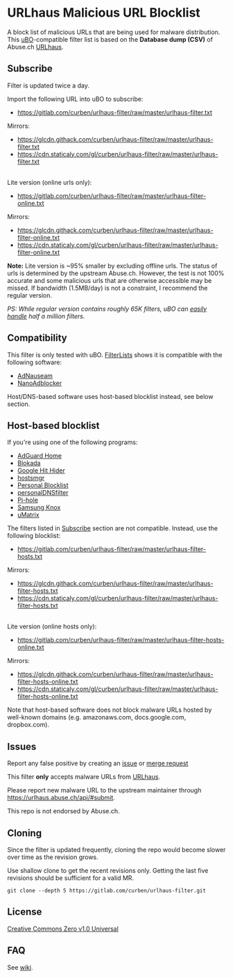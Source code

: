 # URLhaus Malicious URL Blocklist

A block list of malicious URLs that are being used for malware distribution. This [uBO](https://github.com/gorhill/uBlock/)-compatible filter list is based on the **Database dump (CSV)** of Abuse.ch [URLhaus](https://urlhaus.abuse.ch/).

## Subscribe

Filter is updated twice a day.

Import the following URL into uBO to subscribe:

- https://gitlab.com/curben/urlhaus-filter/raw/master/urlhaus-filter.txt

Mirrors:

- https://glcdn.githack.com/curben/urlhaus-filter/raw/master/urlhaus-filter.txt
- https://cdn.staticaly.com/gl/curben/urlhaus-filter/raw/master/urlhaus-filter.txt

<br />
Lite version (online urls only):

- https://gitlab.com/curben/urlhaus-filter/raw/master/urlhaus-filter-online.txt

Mirrors:

- https://glcdn.githack.com/curben/urlhaus-filter/raw/master/urlhaus-filter-online.txt
- https://cdn.staticaly.com/gl/curben/urlhaus-filter/raw/master/urlhaus-filter-online.txt


**Note:** Lite version is ~95% smaller by excluding offline urls. The status of urls is determined by the upstream Abuse.ch. However, the test is not 100% accurate and some malicious urls that are otherwise accessible may be missed. If bandwidth (1.5MB/day) is not a constraint, I recommend the regular version.

*PS: While regular version contains roughly 65K filters, uBO can [easily handle](https://github.com/uBlockOrigin/uBlock-issues/issues/338#issuecomment-452843669) half a million filters.*

## Compatibility

This filter is only tested with uBO. [FilterLists](https://filterlists.com/) shows it is compatible with the following software:

- [AdNauseam](https://github.com/dhowe/AdNauseam/)
- [NanoAdblocker](https://github.com/NanoAdblocker/NanoCore)

Host/DNS-based software uses host-based blocklist instead, see below section.

## Host-based blocklist

If you're using one of the following programs:

- [AdGuard Home](https://github.com/AdguardTeam/AdGuardHome)
- [Blokada](https://github.com/blokadaorg/blokada/)
- [Google Hit Hider](https://www.jeffersonscher.com/gm/google-hit-hider/)
- [hostsmgr](https://www.henrypp.org/product/hostsmgr)
- [Personal Blocklist](https://addons.mozilla.org/firefox/addon/personal-blocklist/)
- [personalDNSfilter](https://zenz-solutions.de/personaldnsfilter)
- [Pi-hole](https://pi-hole.net/)
- [Samsung Knox](https://www.samsungknox.com/)
- [uMatrix](https://github.com/gorhill/uMatrix)

The filters listed in [Subscribe](#subscribe) section are not compatible.
Instead, use the following blocklist:

- https://gitlab.com/curben/urlhaus-filter/raw/master/urlhaus-filter-hosts.txt

Mirrors:

- https://glcdn.githack.com/curben/urlhaus-filter/raw/master/urlhaus-filter-hosts.txt
- https://cdn.staticaly.com/gl/curben/urlhaus-filter/raw/master/urlhaus-filter-hosts.txt

<br />
Lite version (online hosts only):

- https://gitlab.com/curben/urlhaus-filter/raw/master/urlhaus-filter-hosts-online.txt

Mirrors:

- https://glcdn.githack.com/curben/urlhaus-filter/raw/master/urlhaus-filter-hosts-online.txt
- https://cdn.staticaly.com/gl/curben/urlhaus-filter/raw/master/urlhaus-filter-hosts-online.txt

Note that host-based software does not block malware URLs hosted by well-known domains (e.g. amazonaws.com, docs.google.com, dropbox.com).

## Issues

Report any false positive by creating an [issue](https://gitlab.com/curben/urlhaus-filter/issues) or [merge request](https://gitlab.com/curben/urlhaus-filter/merge_requests)

This filter **only** accepts malware URLs from [URLhaus](https://urlhaus.abuse.ch/).

Please report new malware URL to the upstream maintainer through https://urlhaus.abuse.ch/api/#submit.

This repo is not endorsed by Abuse.ch.

## Cloning

Since the filter is updated frequently, cloning the repo would become slower over time as the revision grows.

Use shallow clone to get the recent revisions only. Getting the last five revisions should be sufficient for a valid MR.

`git clone --depth 5 https://gitlab.com/curben/urlhaus-filter.git`

## License

[Creative Commons Zero v1.0 Universal](LICENSE.md)

## FAQ

See [wiki](https://gitlab.com/curben/urlhaus-filter/wikis/FAQ).

